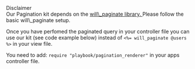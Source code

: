 <div class="pb_pill_kit_warning"><div class="pb_title_kit_size_4 pb_pill_text">Disclaimer</div></div> 
Our Pagination kit depends on the <a href="https://github.com/mislav/will_paginate" target="_blank"> will\_paginate library. </a> Please follow the basic will\_paginate setup.

Once you have perfomed the paginated query in your controller file you can use our kit (see code example below) instead of `<%= will_paginate @users %>` in your view file.

You need to add: <code>require "playbook/pagination_renderer"</code> in your apps controller file.
